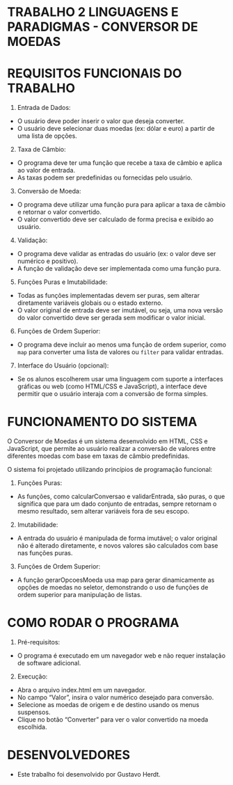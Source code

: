 # TRABALHO 2 LINGUAGENS E PARADIGMAS - CONVERSOR DE MOEDAS

# REQUISITOS FUNCIONAIS DO TRABALHO
1. Entrada de Dados:
- O usuário deve poder inserir o valor que deseja converter.
- O usuário deve selecionar duas moedas (ex: dólar e euro) a partir de uma lista de opções.

2. Taxa de Câmbio:
- O programa deve ter uma função que recebe a taxa de câmbio e aplica ao valor de
entrada.
- As taxas podem ser predefinidas ou fornecidas pelo usuário.

3. Conversão de Moeda:
- O programa deve utilizar uma função pura para aplicar a taxa de câmbio e retornar o
valor convertido.
- O valor convertido deve ser calculado de forma precisa e exibido ao usuário.

4. Validação:
- O programa deve validar as entradas do usuário (ex: o valor deve ser numérico e
positivo).
- A função de validação deve ser implementada como uma função pura.

5. Funções Puras e Imutabilidade:
- Todas as funções implementadas devem ser puras, sem alterar diretamente variáveis
globais ou o estado externo.
- O valor original de entrada deve ser imutável, ou seja, uma nova versão do valor
convertido deve ser gerada sem modificar o valor inicial.

6. Funções de Ordem Superior:
- O programa deve incluir ao menos uma função de ordem superior, como `map` para
converter uma lista de valores ou `filter` para validar entradas.

7. Interface do Usuário (opcional):
- Se os alunos escolherem usar uma linguagem com suporte a interfaces gráficas ou web
(como HTML/CSS e JavaScript), a interface deve permitir que o usuário interaja com a
conversão de forma simples.

# FUNCIONAMENTO DO SISTEMA

O Conversor de Moedas é um sistema desenvolvido em HTML, CSS e JavaScript, que permite ao usuário realizar a conversão de valores entre diferentes moedas com base em taxas de câmbio predefinidas.

O sistema foi projetado utilizando princípios de programação funcional:

1. Funções Puras:
- As funções, como calcularConversao e validarEntrada, são puras, o que significa que para um dado conjunto de entradas, sempre retornam o mesmo resultado, sem alterar variáveis fora de seu escopo.

2. Imutabilidade: 
- A entrada do usuário é manipulada de forma imutável; o valor original não é alterado diretamente, e novos valores são calculados com base nas funções puras.

3. Funções de Ordem Superior:
- A função gerarOpcoesMoeda usa map para gerar dinamicamente as opções de moedas no seletor, demonstrando o uso de funções de ordem superior para manipulação de listas.

# COMO RODAR O PROGRAMA

1. Pré-requisitos:
- O programa é executado em um navegador web e não requer instalação de software adicional.

2. Execução:
- Abra o arquivo index.html em um navegador.
- No campo “Valor”, insira o valor numérico desejado para conversão.
- Selecione as moedas de origem e de destino usando os menus suspensos.
- Clique no botão “Converter” para ver o valor convertido na moeda escolhida.

# DESENVOLVEDORES
- Este trabalho foi desenvolvido por Gustavo Herdt.
